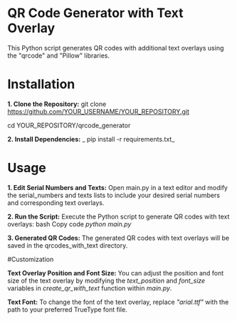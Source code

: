 # QR Code Generator with Text Overlay

This Python script generates QR codes with additional text overlays using the "qrcode" and "Pillow" libraries.

# Installation

**1. Clone the Repository:**
  git clone https://github.com/YOUR_USERNAME/YOUR_REPOSITORY.git
  
  cd YOUR_REPOSITORY/qrcode_generator

**2. Install Dependencies:**
_   pip install -r requirements.txt_
# Usage 

**1. Edit Serial Numbers and Texts:**
Open main.py in a text editor and modify the serial_numbers and texts lists to include your desired serial numbers and corresponding text overlays.

**2. Run the Script:**
Execute the Python script to generate QR codes with text overlays:
bash
Copy code
_python main.py_

**3. Generated QR Codes:**
The generated QR codes with text overlays will be saved in the qrcodes_with_text directory.

#Customization

**Text Overlay Position and Font Size:**
You can adjust the position and font size of the text overlay by modifying the _text_position_ and _font_size_ variables in _create_qr_with_text_ function within _main.py_.

**Text Font:**
To change the font of the text overlay, replace _"arial.ttf"_ with the path to your preferred TrueType font file.
